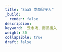 ```yaml
---
title: "SaaS 类商品接入"
_build:
  render: false
description: 
keyword:  云市场, 商品接入
weight: 30
collapsible: true
draft: false
---
```


